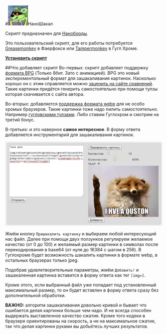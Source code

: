 #![НаноШакал](https://github.com/desudesutalk/randomtrash/raw/master/ns/icon.jpg)НаноШакал

Скрипт предназначен для [Наноборды](https://github.com/nanoboard/nanoboard).

Это пользовательский скрипт, для его работы потребуется [Greasemonkey](https://addons.mozilla.org/ru/firefox/addon/greasemonkey/) в Фаерфоксе или [Tampermonkey](https://chrome.google.com/webstore/detail/tampermonkey/dhdgffkkebhmkfjojejmpbldmpobfkfo?hl=ru) в Гугл Хроме.

**[Установить скрипт](https://github.com/desudesutalk/randomtrash/raw/master/ns/ns.user.js)**

##Что добавляет скрипт
Во-первых: скрипт добавляет поддержку [формата BPG](http://bellard.org/bpg/) (Только 8бит. Зато с анимацией). BPG это *новый эксперементальный* формат для зашакаливания картинок. Насколько хорошо он с этим справляется можно [заценить на сайте сравнений](http://xooyoozoo.github.io/yolo-octo-bugfixes/#vintage-car&jpg=t&bpg=t). Такие картинки придётся генерить самостоятельно при помощи тулзы которая скачивается с сайта автора.

Во-вторых: добавляется [поддержка формата webp](https://github.com/antimatter15/weppy) для не особо хромых браузеров. Такие картинки тоже надо пилить самостоятельно. Например [гугловскими тулзами](https://developers.google.com/speed/webp/download). Либо ставим Гуглохром и смотрим на третий бонус.

В-третьих: и это наверное **самое интересное**. В форму ответа добавляется инструментарий для зашакаливания картинок.

![форма](https://github.com/desudesutalk/randomtrash/raw/master/ns/replyform.png)

Жмём кнопку `Пришакалить картинку` и выбираем любой интересующий нас файл. Далее при помощи двух ползунков регулируем желаемое качество (от 0 до 100) и желаемый размер картинки в символах после перекодирования в base64 (от нуля до 16384 с шагом в 256). В Гуглохроме будет возможность шакалить картинки в формате webp, в остальных браузерах только jpeg.

Подобрав удовлетворительные параметры, жмём `Добавить!` и зашакаленная картинка вставится в форму ответа как тег `[img=]`.

Кроме этого, если выбранный файл уже попадает под установленный максимальный размер, то он будет вставлен в форму ответа сразу без дополнительной обработки.

**ВАЖНО:** алгоритм зашакаливания довольно кривой и бывает что ошибается делая картинки больше чем надо. И не всегда способен выдержать выставленное качество сжатия. Кроме того кодеки в браузере ориентированы на скорость, а не на максимальное сжатие, так что делая картинки руками вы добьётесь лучших результатов.
